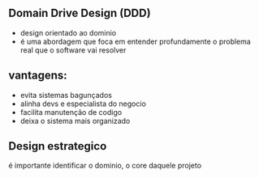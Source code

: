 ## Domain Drive Design (DDD)
- design orientado ao dominio
- é uma abordagem que foca em entender profundamente o problema real que o software vai resolver 

## vantagens:
 - evita sistemas bagunçados
 - alinha devs e especialista do negocio
 - facilita manutenção de codigo
 - deixa o sistema mais organizado


## Design estrategico
é importante identificar o dominio, o core daquele projeto 
<!--stackedit_data:
eyJoaXN0b3J5IjpbMjEyMjY5NjYyNCwtMTc2OTM3MTcxNCwyNT
IwODUxOTVdfQ==
-->